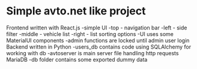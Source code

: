 # Simple avto.net like project
Frontend written with React.js
    -simple UI 
        -top - navigation bar
        -left - side filter
        -middle - vehicle list
        -right - list sorting options
    -UI uses some MaterialUI components
    -admin functions are locked until admin user login
Backend written in Python
    -users_db contains code using SQLAlchemy for working with db
    -avtoserver is main server file handling http requests
MariaDB
    -db folder contains some exported dummy data